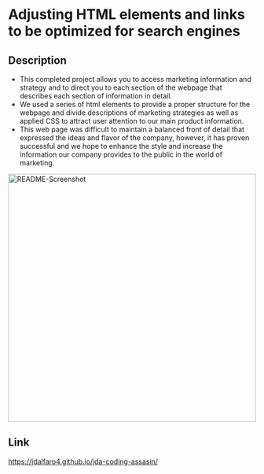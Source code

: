 # Adjusting HTML elements and links to be optimized for search engines

## Description
- This completed project allows you to access marketing information and strategy and to direct you to each section of the webpage that describes each section of information in detail.
- We used a series of html elements to provide a proper structure for the webpage and divide descriptions of marketing strategies as well as applied CSS to attract user attention to our main product information.
- This web page was difficult to maintain a balanced front of detail that expressed the ideas and flavor of the company, however, it has proven successful and we hope to enhance the style and increase the information our company provides to the public in the world of marketing.

<img width="504" alt="README-Screenshot" src="https://user-images.githubusercontent.com/118412985/206005016-b44be043-7c8d-4462-85e2-4c114229fe88.png">


## Link 
https://jdalfaro4.github.io/jda-coding-assasin/
